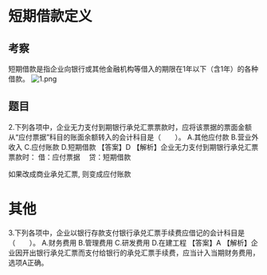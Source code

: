 




# 短期借款定义

## 考察
短期借款是指企业向银行或其他金融机构等借入的期限在1年以下（含1年）的各种借款。
![1.png](1.png)

## 题目

2.下列各项中，企业无力支付到期银行承兑汇票票款时，应将该票据的票面金额从“应付票据”科目的账面余额转入的会计科目是（　　）。
A.其他应付款
B.营业外收入
C.应付账款
D.短期借款
【答案】D
【解析】企业无力支付到期银行承兑汇票票款时：
借：应付票据
　贷：短期借款

如果改成商业承兑汇票, 则变成应付账款

# 其他

3.下列各项中，企业以银行存款支付银行承兑汇票手续费应借记的会计科目是（　　）。
A.财务费用
B.管理费用
C.研发费用
D.在建工程
【答案】A
【解析】企业因开出银行承兑汇票而支付给银行的承兑汇票手续费，应当计入当期财务费用，选项A正确。
